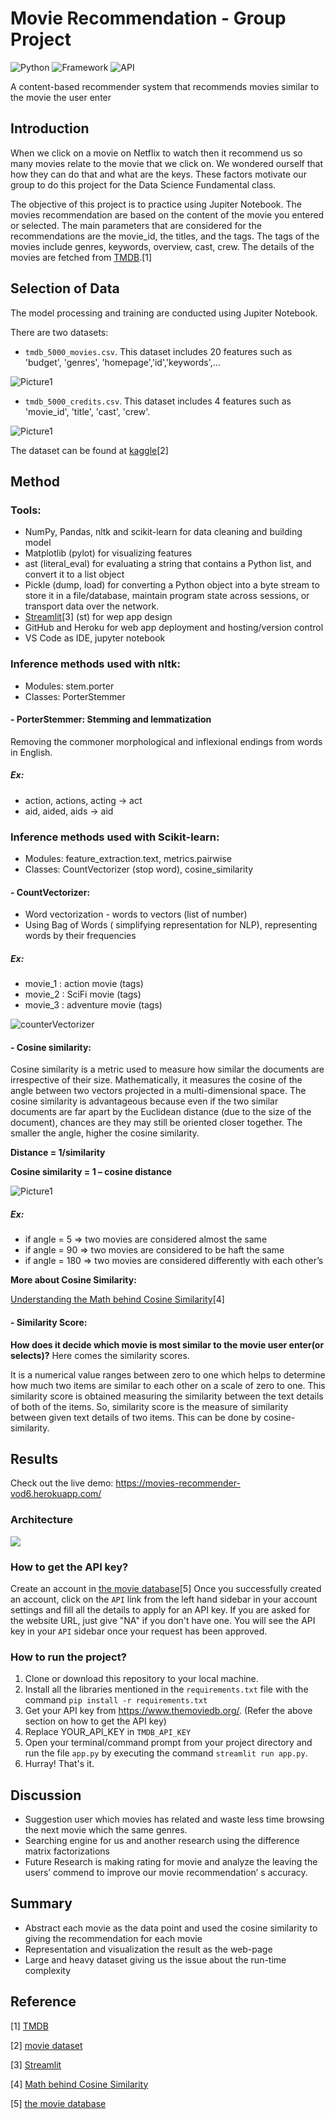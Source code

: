 # Movie Recommendation - Group Project

![Python](https://img.shields.io/badge/Python-3.8-blueviolet)
![Framework](https://img.shields.io/badge/Framework-Streamlit-red)
![API](https://img.shields.io/badge/API-TMDB-fcba03)

A content-based recommender system that recommends movies similar to the movie the user enter

## Introduction

When we click on a movie on Netflix to watch then it recommend us so many movies relate to the movie that we click on. We wondered ourself that how they can do that and what are the keys. These factors motivate our group to do this project for the Data Science Fundamental class.

The objective of this project is to practice using Jupiter Notebook. The movies recommendation are based on the content of the movie you entered or selected. The main parameters that are considered for the recommendations are the movie_id, the titles, and the tags. The tags of the movies include genres, keywords, overview, cast, crew. The details of the movies are fetched from [TMDB](https://developers.themoviedb.org/3/getting-started/introduction).[1]

## Selection of Data

The model processing and training are conducted using Jupiter Notebook.

There are two datasets:

- `tmdb_5000_movies.csv`. This dataset includes 20 features such as 'budget', 'genres', 'homepage','id','keywords',...

![Picture1](Data1.png)

- `tmdb_5000_credits.csv`. This dataset includes 4 features such as 'movie_id', 'title', 'cast', 'crew'.

![Picture1](Data2.png)

The dataset can be found at [kaggle](https://www.kaggle.com/datasets/tmdb/tmdb-movie-metadata?select=tmdb_5000_movies.csv)[2]

## Method

### Tools:

- NumPy, Pandas, nltk and scikit-learn for data cleaning and building model
- Matplotlib (pylot) for visualizing features
- ast (literal_eval) for evaluating a string that contains a Python list, and convert it to a list object
- Pickle (dump, load) for converting a Python object into a byte stream to store it in a file/database, maintain program state across sessions, or transport data over the network.
- [Streamlit](https://docs.streamlit.io/)[3] (st) for wep app design
- GitHub and Heroku for web app deployment and hosting/version control
- VS Code as IDE, jupyter notebook

### Inference methods used with nltk:

- Modules: stem.porter
- Classes: PorterStemmer

#### - PorterStemmer: Stemming and lemmatization

Removing the commoner morphological and inflexional endings from words in English.

##### **Ex:**

- action, actions, acting -> act
- aid, aided, aids -> aid

### Inference methods used with Scikit-learn:

- Modules: feature_extraction.text, metrics.pairwise
- Classes: CountVectorizer (stop word), cosine_similarity

#### - CountVectorizer:

- Word vectorization - words to vectors (list of number)
- Using Bag of Words ( simplifying representation for NLP), representing words by their frequencies

##### **Ex:**

- movie_1 : action movie (tags)
- movie_2 : SciFi movie (tags)
- movie_3 : adventure movie (tags)

![counterVectorizer](./CountVectorizer_ex.png)

#### - Cosine similarity:

Cosine similarity is a metric used to measure how similar the documents are irrespective of their size. Mathematically, it measures the cosine of the angle between two vectors projected in a multi-dimensional space. The cosine similarity is advantageous because even if the two similar documents are far apart by the Euclidean distance (due to the size of the document), chances are they may still be oriented closer together. The smaller the angle, higher the cosine similarity.

**Distance = 1/similarity**

**Cosine similarity = 1 – cosine distance**

![Picture1](https://user-images.githubusercontent.com/36665975/70401457-a7530680-1a55-11ea-9158-97d4e8515ca4.png)

##### **Ex:**

- if angle = 5 => two movies are considered almost the same
- if angle = 90 => two movies are considered to be haft the same
- if angle = 180 => two movies are considered differently with each other’s

**More about Cosine Similarity:**

[Understanding the Math behind Cosine Similarity](https://www.machinelearningplus.com/nlp/cosine-similarity/)[4]

#### - Similarity Score:

**How does it decide which movie is most similar to the movie user enter(or selects)?** Here comes the similarity scores.

It is a numerical value ranges between zero to one which helps to determine how much two items are similar to each other on a scale of zero to one. This similarity score is obtained measuring the similarity between the text details of both of the items. So, similarity score is the measure of similarity between given text details of two items. This can be done by cosine-similarity.

## Results

Check out the live demo: https://movies-recommender-vod6.herokuapp.com/

### Architecture

<img src="./Movie Recommendation System architecture.png">

### How to get the API key?

Create an account in [the movie database](https://www.themoviedb.org/.)[5] Once you successfully created an account, click on the `API` link from the left hand sidebar in your account settings and fill all the details to apply for an API key. If you are asked for the website URL, just give "NA" if you don't have one. You will see the API key in your `API` sidebar once your request has been approved.

### How to run the project?

1. Clone or download this repository to your local machine.
2. Install all the libraries mentioned in the `requirements.txt` file with the command `pip install -r requirements.txt`
3. Get your API key from https://www.themoviedb.org/. (Refer the above section on how to get the API key)
4. Replace YOUR_API_KEY in `TMDB_API_KEY`
5. Open your terminal/command prompt from your project directory and run the file `app.py` by executing the command `streamlit run app.py`.
6. Hurray! That's it.

## Discussion

- Suggestion user which movies has related and waste less time browsing the next movie which the same genres.
- Searching engine for us and another research using the difference matrix factorizations
- Future Research is making rating for movie and analyze the leaving the users’ commend to improve our movie recommendation’ s accuracy.

## Summary

- Abstract each movie as the data point and used the cosine similarity to giving the recommendation for each movie
- Representation and visualization the result as the web-page
- Large and heavy dataset giving us the issue about the run-time complexity

## Reference

[1] [TMDB](https://developers.themoviedb.org/3/getting-started/introduction)

[2] [movie dataset](https://www.kaggle.com/datasets/tmdb/tmdb-movie-metadata?select=tmdb_5000_movies.csv)

[3] [Streamlit](https://docs.streamlit.io/)

[4] [Math behind Cosine Similarity](https://www.machinelearningplus.com/nlp/cosine-similarity/)

[5] [the movie database](https://www.themoviedb.org/.)
